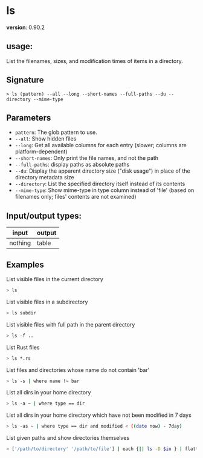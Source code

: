 # ls

**version**: 0.90.2

## **usage**:

List the filenames, sizes, and modification times of items in a directory.

## Signature

`> ls (pattern) --all --long --short-names --full-paths --du --directory --mime-type`

## Parameters

- `pattern`: The glob pattern to use.
- `--all`: Show hidden files
- `--long`: Get all available columns for each entry (slower; columns are platform-dependent)
- `--short-names`: Only print the file names, and not the path
- `--full-paths`: display paths as absolute paths
- `--du`: Display the apparent directory size ("disk usage") in place of the directory metadata size
- `--directory`: List the specified directory itself instead of its contents
- `--mime-type`: Show mime-type in type column instead of 'file' (based on filenames only; files' contents are not examined)

## Input/output types:

| input   | output |
| ------- | ------ |
| nothing | table  |

## Examples

List visible files in the current directory

```bash
> ls
```

List visible files in a subdirectory

```bash
> ls subdir
```

List visible files with full path in the parent directory

```bash
> ls -f ..
```

List Rust files

```bash
> ls *.rs
```

List files and directories whose name do not contain 'bar'

```bash
> ls -s | where name !~ bar
```

List all dirs in your home directory

```bash
> ls -a ~ | where type == dir
```

List all dirs in your home directory which have not been modified in 7 days

```bash
> ls -as ~ | where type == dir and modified < ((date now) - 7day)
```

List given paths and show directories themselves

```bash
> ['/path/to/directory' '/path/to/file'] | each {|| ls -D $in } | flatten
```

